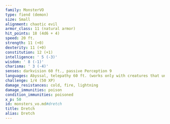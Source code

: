 ```yaml
---
family: MonsterVO
type: fiend (demon)
size: Small
alignment: chaotic evil
armor_class: 11 (natural armor)
hit_points: 18 (4d6 + 4)
speed: 20 ft.
strength: 11 (+0)
dexterity: 11 (+0)
constitution: 12 (+1)
intelligence: ' 5 (-3)'
wisdom: ' 8 (-1)'
charisma: ' 3 (-4)'
senses: darkvision 60 ft., passive Perception 9
languages: Abyssal, telepathy 60 ft. (works only with creatures that understand Abyssal)
challenge: 1/4 (50 XP)
damage_resistances: cold, fire, lightning
damage_immunities: poison
condition_immunities: poisoned
x_p: 50
id: monsters_vo.md#dretch
title: Dretch
alias: Dretch
---
```


